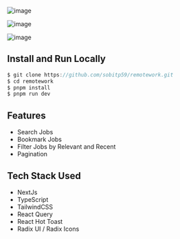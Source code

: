 ![image](https://github.com/sobitp59/remotework/assets/66735394/50e13ed4-1695-45a4-a2d3-6f234aee3068)

![image](https://github.com/sobitp59/remotework/assets/66735394/0f16118e-da91-4b7c-998a-3df43aa7c61f)

![image](https://github.com/sobitp59/remotework/assets/66735394/6c698179-cb03-4980-8dfb-bbd75a0fc5b9)

## Install and Run Locally
```js
$ git clone https://github.com/sobitp59/remotework.git
$ cd remotework
$ pnpm install
$ pnpm run dev
```

## Features
- Search Jobs
- Bookmark Jobs
- Filter Jobs by Relevant and Recent
- Pagination

## Tech Stack Used
- NextJs
- TypeScript
- TailwindCSS
- React Query
- React Hot Toast
- Radix UI / Radix Icons
